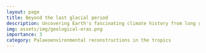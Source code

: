 ```yaml
---
layout: page
title: Beyond the last glacial period
description: Uncovering Earth's fascinating climate history from long geological records.
img: assets/img/geological-eras.png
importance: 3
category: Palaeoenvironmental reconstructions in the tropics
---
```

